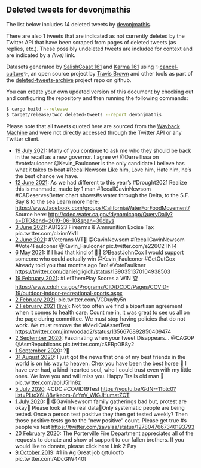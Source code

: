 ## Deleted tweets for devonjmathis

The list below includes 14 deleted tweets by
[devonjmathis](https://twitter.com/devonjmathis).

There are also 1 tweets that are indicated as not currently
deleted by the Twitter API that have been scraped from pages of deleted tweets (as replies, etc.).
These possibly undeleted tweets are included for context and are indicated by a _(live)_ link.


Datasets generated by [SalishCoast 161](https://twitter.com/SalishCoastA) and [Karma 161](https://twitter.com/KarmaOneSixOne)
using ✨[cancel-culture](https://github.com/travisbrown/cancel-culture)✨, an open source project by [Travis Brown](https://twitter.com/travisbrown) 
and other tools as part of the [deleted-tweets-archive](https://github.com/salcoast/deleted-tweets-archive/) project repo on github.

You can create your own updated version of this document by checking out and configuring the
repository and then running the following commands:

```bash
$ cargo build --release
$ target/release/twcc deleted-tweets --report devonjmathis
```

Please note that all tweets quoted here are sourced from the
[Wayback Machine](https://web.archive.org) and were not directly accessed through the Twitter API or
any Twitter client.

* [19 July 2021](https://web.archive.org/web/20210719184945/https://twitter.com/devonjmathis/status/1417194925586731008): Many of you continue to ask me who they should be back in the recall as a new governor. I agree w/  @DarrellIssa  on  #votefaulconer   @Kevin_Faulconer  is the only candidate I believe has what it takes to beat  #RecallNewsom  Like him, Love him, Hate him, he’s the best chance we have.
* [12 June 2021](https://web.archive.org/web/20210612030239/https://twitter.com/devonjmathis/status/1403547167164305409): As we had different to this year’s  #Drought2021  Realize this is manmade, made by 1 man  #RecallGavinNewsom    #CADeservesBetter  chart shows#s water through the Delta, to the S.F. Bay & to the sea Learn more here:  https://www.facebook.com/groups/CaliforniaWaterForFoodMovement/  Source here:  http://cdec.water.ca.gov/dynamicapp/QueryDaily?s=DTO&end=2019-06-10&span=30days
* [ 3 June 2021](https://web.archive.org/web/20210603213735/https://twitter.com/devonjmathis/status/1400567274549829632): AB1223 Firearms & Ammunition Excise Tax pic.twitter.com/clxinnYk1l
* [ 2 June 2021](https://web.archive.org/web/20210602225636/https://twitter.com/devonjmathis/status/1400216552767516672): #Veterans  WT🤬 @GavinNewsom   #RecallGavinNewsom   #Vote4Faulconer   @Kevin_Faulconer  pic.twitter.com/e226C2ThT4
* [ 6 May 2021](https://web.archive.org/web/20210506171854/https://twitter.com/devonjmathis/status/1390355222543802370): If I had that kind of 💸🔥  @BeastJohnCox  I would support someone who could actually win  @Kevin_Faulconer   #GetOutCox  Already told you that months ago Bro! #VoteFaulkner  https://twitter.com/danielgligich/status/1390351370104938503
* [19 February 2021](https://web.archive.org/web/20210219182244/https://twitter.com/devonjmathis/status/1362829899656876035): #LetThemPlay  Scores a WIN 🏆   https://www.cdph.ca.gov/Programs/CID/DCDC/Pages/COVID-19/outdoor-indoor-recreational-sports.aspx
* [ 2 February 2021](https://web.archive.org/web/20210202204016/https://twitter.com/devonjmathis/status/1356703987836145664): pic.twitter.com/VCDuylty5n
* [ 2 February 2021](https://web.archive.org/web/20210202204016/https://twitter.com/devonjmathis/status/1356703987836145664) ([live](https://twitter.com/devonjmathis/status/1356703701000278016)): Not too often we find a bipartisan agreement when it comes to health care. Count me in, it was great to see us all on the page during committee. We must stop having policies that do not work. We must remove the  #MediCalAssetTest  https://twitter.com/jimwoodad2/status/1356676892850409474
* [ 2 September 2020](https://web.archive.org/web/20200902154331/https://twitter.com/devonjmathis/status/1301183845111218177): Fascinating when your tweet Disappears...  @CAGOP   @AsmRepublicans  pic.twitter.com/zSERpOB8y2
* [ 1 September 2020](https://web.archive.org/web/20200901071254/https://twitter.com/devonjmathis/status/1300692965816332289): ?🤔
* [31 August 2020](https://web.archive.org/web/20200831222153/https://twitter.com/devonjmathis/status/1300559382812356608): I just got the news that one of my best friends in the world is on his way to heaven. Chex you have been the best horse 🐴 I have ever had, a kind-hearted soul, who I could trust even with my little ones. We love you and will miss you. Happy Trails old man 🥺 pic.twitter.com/aoIU5I1n8z
* [ 5 July 2020](https://web.archive.org/web/20200705171533/https://twitter.com/devonjmathis/status/1279816841997676549): #CDC   #COVID19Test  https://youtu.be/GdN--11btc0?list=PLtoX6L88vjkeom-8rYnV_WlGJHumatZCT
* [ 1 July 2020](https://web.archive.org/web/20200701160020/https://twitter.com/devonjmathis/status/1278355683864244226): 🤔 @GavinNewsom  family gatherings bad but, protest are okay🤨 Please look at the real data🔬Only systematic people are being tested. Once a person test positive they then get tested weekly? Then those positive tests go to the ”new positive” count. Please get true  #s  people vs test https://twitter.com/zavalaa/status/1278047667340193793
* [20 February 2020](https://web.archive.org/web/20200220143828/https://twitter.com/devonjmathis/status/1230501238044647426): The Porterville Fire Department appreciates all of the requests to donate and show of support to our fallen brothers. If you would like to donate, please click here  Link 2 Pay
* [ 9 October 2019](https://web.archive.org/web/20191009171507/https://twitter.com/devonjmathis/status/1181972937546448896): #1 in Ag Great job  @tulcofb  pic.twitter.com/ADcGIW440t
